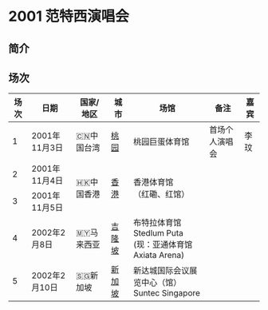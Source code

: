# 2001 范特西演唱会

## 简介


## 场次
<table>
    <thead> <!-- 表头区域 -->
        <tr>
            <th>场次</th>
            <th>日期</th>
            <th>国家/地区</th>
            <th>城市</th>
            <th>场馆</th>
            <th>备注</th>
            <th>嘉宾</th>
        </tr>
    </thead>
    <tbody> <!-- 表格主体 -->
        <tr>
            <td>1</td>
            <td>2001年11月3日</td>
            <td>🇨🇳中国台湾</td>
            <td><a href="/show/Concert/2001Fantasy/TaoYuan">桃园</a></td>
            <td>桃园巨蛋体育馆</td>
            <td>首场个人演唱会</td>
            <td>李玟</td>
        </tr>
        <tr>
            <td>2</td>
            <td>2001年11月4日</td>
            <td rowspan="2">🇭🇰中国香港</td>
            <td rowspan="2"><a href="/show/Concert/2001Fantasy/HongKong">香港</a></td>
            <td rowspan="2">香港体育馆<br/>（红磡、红馆）</td>
            <td></td>
            <td></td>
        </tr>
        <tr>
            <td>3</td>
            <td>2001年11月5日</td>
            <td></td>
            <td></td>
        </tr>
        <tr>
            <td>4</td>
            <td>2002年2月8日</td>
            <td>🇲🇾马来西亚</td>
            <td><a href="/show/Concert/2001Fantasy/Lumpur">吉隆坡</a></td>
            <td>布特拉体育馆 Stedlum Puta <br/>(现：亚通体育馆 Axiata Arena)</td>
            <td></td>
            <td></td>
        </tr>
        <tr>
            <td>5</td>
            <td>2002年2月10日</td>
            <td>🇸🇬新加坡</td>
            <td><a href="/show/Concert/2001Fantasy/Singapore">新加坡</a></td>
            <td>新达城国际会议展览中心（馆）<br/>Suntec Singapore</td>
            <td></td>
            <td></td>
        </tr>
    </tbody>
</table>